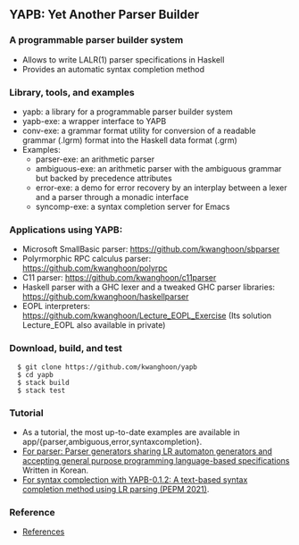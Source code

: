 
## YAPB: Yet Another Parser Builder

### A programmable parser builder system
- Allows to write LALR(1) parser specifications in Haskell
- Provides an automatic syntax completion method

### Library, tools, and examples
- yapb: a library for a programmable parser builder system
- yapb-exe: a wrapper interface to YAPB
- conv-exe: a grammar format utility for conversion of a readable grammar (.lgrm) format into the Haskell data format (.grm)
- Examples: 
  - parser-exe: an arithmetic parser
  - ambiguous-exe: an arithmetic parser with the ambiguous grammar but backed by precedence attributes
  - error-exe: a demo for error recovery by an interplay between a lexer and a parser through a monadic interface
  - syncomp-exe: a syntax completion server for Emacs

### Applications using YAPB:
  - Microsoft SmallBasic parser: https://github.com/kwanghoon/sbparser
  - Polyrmorphic RPC calculus parser: https://github.com/kwanghoon/polyrpc
  - C11 parser: https://github.com/kwanghoon/c11parser
  - Haskell parser with a GHC lexer and a tweaked GHC parser libraries: https://github.com/kwanghoon/haskellparser
  - EOPL interpreters: https://github.com/kwanghoon/Lecture_EOPL_Exercise (Its solution Lecture_EOPL also available in private)

### Download, build, and test
~~~
  $ git clone https://github.com/kwanghoon/yapb
  $ cd yapb
  $ stack build
  $ stack test
~~~

### Tutorial
- As a tutorial, the most up-to-date examples are available in app/{parser,ambiguous,error,syntaxcompletion}.
- [For parser: Parser generators sharing LR automaton generators and accepting general purpose programming language-based specifications](http://swlab.jnu.ac.kr/paper/kiise202001.pdf) Written in Korean.
- [For syntax complection with YAPB-0.1.2:  A text-based syntax completion method using LR parsing (PEPM 2021)](http://swlab.jnu.ac.kr/paper/pepm2021final.pdf).




### Reference
- [References](https://github.com/kwanghoon/yapb/blob/master/doc/Reference.md)


